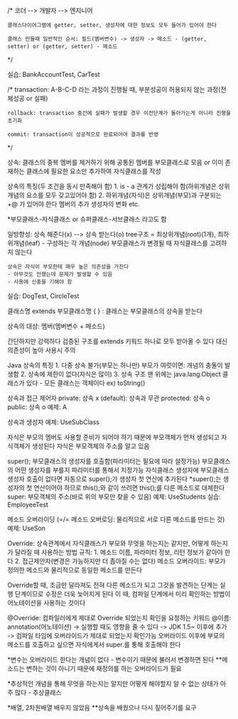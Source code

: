 /*
	코더 --> 개발자 --> 엔지니어

	클래스다이어그램에 getter, setter, 생성자에 대한 정보도 모두 들어가 있어야 한다

	클래스 만들때 일반적인 순서: 필드(멤버변수) -> 생성자 -> 메소드 - (getter, setter) or (getter, setter) - 메소드
*/

실습: BankAccountTest, CarTest

/*
	transaction: A-B-C-D 라는 과정이 진행될 때, 부분성공이 허용되지 않는 과정(전체성공 or 실패)

	rollback: transaction 중간에 실패가 발생할 경우 이전단계가 돌아가는게 아니라 진행을 초기화

	commit: transaction이 성공적으로 완료되어야 결과를 반영
*/

상속: 클래스의 중복 멤버를 제거하기 위해 공통된 멤버를 부모클래스로 모음
or 이미 존재하는 클래스에 필요한 요소만 추가하여 자식클래스를 작성

상속의 특징(두 조건을 동시 만족해야 함)
	1. is - a 관계가 성립해야 함(하위개념은 상위개념의 요소를 모두 갖고있어야 함)
	2. 하위개념(자식)은 상위개념(부모)과 구분되는 +@ 가 있어야 한다
		멤버의 추가
		생성자의 변화
		etc.

*부모클래스-자식클래스 or 슈퍼클래스-서브클래스 라고도 함

일방향성: 상속 해준다(x) --> 상속 받는다(o)
	tree구조 = 최상위개념(root)(1개), 최하위개념(leaf) - 구성하는 각 개념(node)
	부모클래스가 변경될 때 자식클래스를 고려하지 않는다

	상속은 자식이 부모한테 매우 높은 의존성을 가진다
	- 아무것도 안했는데 문제가 발생할 수 있음
	- 사용에 신중을 기해야 함

실습: DogTest, CircleTest

클래스명 extends 부모클래스명 { } : 클래스는 부모클래스의 상속을 받는다

상속의 대상: 멤버(멤버변수 + 메소드)

간단하지만 강력하다
검증된 구조를 extends 키워드 하나로 모두 받아올 수 있다
대신 의존성이 높아 사용시 주의

Java 상속의 특징
	1. 다중 상속 불가(부모는 하나만)
		부모가 여럿이면: 개념의 충돌이 발생함
	2. 상속에 제한이 없다(자식은 많이)
	3. 상속 구조 맨 위에는 java.lang.Object 클래스가 있다 - 모든 클래스는 객체이다
		ex) toString()

상속과 접근 제어자
	private: 상속 x
	(default): 상속과 무관
	protected: 상속 o
	public: 상속 o
예제: A

상속과 생성자
예제: UseSubClass

자식은 부모의 멤버도 사용할 준비가 되어야 하기 때문에 부모객체가 먼저 생성되고 자식객체가 생성된다
자식은 부모객체의 주소를 알고 있음

super(); 부모클래스의 생성자를 호출함(파라미터는 필요에 따라 설정가능)
	부모클래스의 어떤 생성자를 부를지 파라미터를 통해서 지정가능
	자식클래스 생성자에 부모클래스 생성자 호출이 없다면 자동으로 super();가 생성자 첫 연산에 추가된다
		*super();는 생성자의 첫 연산이어야 하므로 this();와 같이 쓰려면 this();를 다른 메소드로 대체한다
super: 부모객체의 주소(바로 위의 부모만 찾을 수 있음)
예제: UseStudents
실습: EmployeeTest

메소드 오버라이딩 (=/= 메소드 오버로딩: 물리적으로 서로 다른 메소드를 만드는 것)
예제: UseSon

Override: 상속관계에서 자식클래스가 부모와 무엇을 하는지는 같지만, 어떻게 하는지가 달라질 때 사용하는 방법
	규칙:
	1. 메소드 이름, 파라미터 정보, 리턴 정보가 같아야 한다
	2. 접근제안자(변경은 가능하지만 더 좁아질 수는 없다)
메소드 오버라이드: 부모가 정의한 메소드와 물리적으로 동일한 메소드를 만든다

Override할 때, 조금만 달라져도 전혀 다른 메소드가 되고 그것을 발견하는 단계는 실행 단계이므로 수정은 더욱 늦어지게 된다
이 때, 컴파일 단계에서 미리 확인하는 방법이 어노테이션을 사용하는 것이다

@Override: 컴파일러에게 제대로 Override 되었는지 확인을 요청하는 키워드
@이름: annotation(어노테이션)
	-> 실행할 때도 영향을 줄 수 있다
	-> JDK 1.5~ 이후에 추가
	-> 컴파일 타임에 오버라이드가 제대로 되었는지 확인가능
오버라이드 이후에 부모의 메소드를 호출하고 싶으면 자식에게서 super.를 통해 호출해야 한다

*변수는 오버라이드 한다는 개념이 없다 - 변수이기 때문에 불러서 변경하면 된다
**메소드는 변하는 것이 아니기 때문에 재정의를 하는 오버라이드가 필요

*추상적인 개념을 통해 무엇을 하는지는 알지만 어떻게 해야할지 알 수 없는 상태가 아주 많다 - 추상클래스

*배열, 2차원배열 배우지 않았음
**상속을 배웠으나 다시 짚어주기를 요구